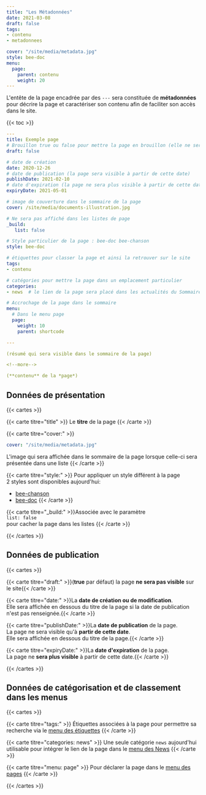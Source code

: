 ```yaml
---
title: "Les Métadonnées"
date: 2021-03-08
draft: false
tags:
- contenu
- metadonnees

cover: "/site/media/metadata.jpg"
style: bee-doc
menu:
  page:
    parent: contenu
    weight: 20
---
```

<!--more-->
L'entête de la page encadrée par des `---` sera constituée de **métadonnées** pour décrire la page et caractériser son contenu afin de faciliter son accès dans le site.

{{< toc >}}

```yaml
---
title: Exemple page
# Brouillon true ou false pour mettre la page en brouillon (elle ne sera pas visible sur le site)
draft: false 

# date de création
date: 2020-12-26 
# date de publication (la page sera visible à partir de cette date)
publishDate: 2021-02-10 
# date d'expiration (la page ne sera plus visible à partir de cette date)
expiryDate: 2021-05-01  

# image de couverture dans le sommaire de la page
cover: /site/media/documents-illustration.jpg

# Ne sera pas affiché dans les listes de page
_build:
   list: false

# Style particulier de la page : bee-doc bee-chanson
style: bee-doc

# étiquettes pour classer la page et ainsi la retrouver sur le site
tags: 
- contenu

# catégories pour mettre la page dans un emplacement particulier
categories: 
- news 	# le lien de la page sera placé dans les actualités du Sommaire général

# Accrochage de la page dans le sommaire 
menu:
  # Dans le menu page
  page:
    weight: 10
    parent: shortcode

---

(résumé qui sera visible dans le sommaire de la page)

<!--more-->

(**contenu** de la *page*)

```
## Données de présentation
{{< cartes >}}

{{< carte titre="title" >}}
Le **titre** de la page
{{< /carte >}}

{{< carte titre="cover:" >}}
```yaml
cover: "/site/media/metadata.jpg"
```
L'image qui sera affichée dans le sommaire de la page lorsque celle-ci sera présentée dans une liste
{{< /carte >}}

{{< carte titre="style:" >}}
Pour appliquer un style différent à la page  
2 styles sont disponibles aujourd'hui:
- [bee-chanson](/contenu/bee-chanson/)
- [bee-doc](/contenu/bee-doc/)
{{< /carte >}}

{{< carte titre="_build:" >}}Associée avec le paramètre  
`list: false`  
pour cacher la page dans les listes {{< /carte >}}

{{< /cartes >}}

## Données de publication
{{< cartes >}}

{{< carte titre="draft:" >}}(**true** par défaut) la page **ne sera pas visible** sur le site{{< /carte >}}

{{< carte titre="date:" >}}La **date de création ou de modification**.  
Elle sera affichée en dessous du titre de la page si la date de publication n'est pas renseignée.{{< /carte >}}

{{< carte titre="publishDate:" >}}La **date de publication** de la page.  
La page ne sera visible qu'à **partir de cette date**.  
Elle sera affichée en dessous du titre de la page.{{< /carte >}}

{{< carte titre="expiryDate:" >}}La **date d'expiration** de la page.  
La page ne **sera plus visible** à partir de cette date.{{< /carte >}}

{{< /cartes >}}

## Données de catégorisation et de classement dans les menus
{{< cartes >}}

{{< carte titre="tags:" >}}
Étiquettes associées à la page pour permettre sa recherche via le [menu des étiquettes](/site/menu/#2---menu-des-étiquettes)
{{< /carte >}}

{{< carte titre="categories: news" >}}
Une seule catégorie `news` aujourd'hui utilisable pour intégrer le lien de la page 
dans le [menu des News](/site/menu/#3---menu-des-news)
{{< /carte >}}

{{< carte titre="menu: page" >}}
Pour déclarer la page dans le [menu des pages](/site/menu/#3---menu-des-pages)
{{< /carte >}}

{{< /cartes >}}
